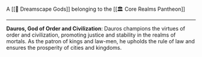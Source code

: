 A [[🛐 Dreamscape Gods]] belonging to the [[🏛 Core Realms Pantheon]]

---

**Dauros, God of Order and Civilization**: Dauros champions the virtues of order and civilization, promoting justice and stability in the realms of mortals. As the patron of kings and law-men, he upholds the rule of law and ensures the prosperity of cities and kingdoms.